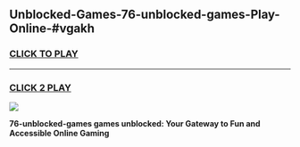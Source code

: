 
## Unblocked-Games-76-unblocked-games-Play-Online-#vgakh
<h3>
<a href="https://premium.freeplayer.one?title=76-unblocked-games&ref=27F">CLICK TO PLAY</a></h3>
<hr>

<h3>
<a href="https://premium.freeplayer.one?title=76-unblocked-games&ref=27F">CLICK 2 PLAY</a>
  
</h3>

<a href="https://premium.freeplayer.one?title=76-unblocked-games&ref=27F"><img src="https://clearcache.store/games.png"></a>


**76-unblocked-games games unblocked: Your Gateway to Fun and Accessible Online Gaming**
